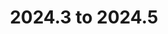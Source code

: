 ---
title: "2024.3 to 2024.5"
linkTitle: "2024.3 to 2024.5"
description: "Instructions to upgrade {{% ctx %}} 2024.3 to 2024.5"
weight: 999
---